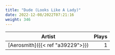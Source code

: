 ```yaml
---
title: "Dude (Looks Like A Lady)"
date: 2022-12-08/2022T07:21:16
weight: 346
---
```




 Artist | Plays 
----- | -----:
[Aerosmith]({{< ref "a39229">}}) | 1
